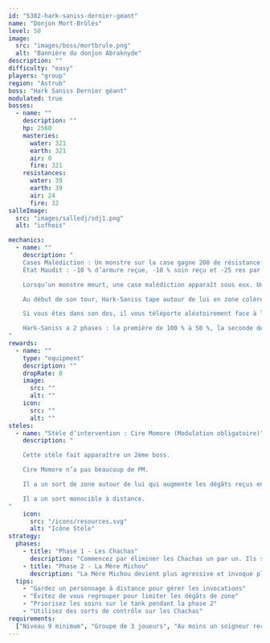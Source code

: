```yaml
---
id: "5382-hark-saniss-dernier-geant"
name: "Donjon Mort-Brûlés"
level: 50
image:
  src: "images/boss/mortbrule.png"
  alt: "Bannière du donjon Abraknyde"
description: ""
difficulty: "easy"
players: "group"
region: "Astrub"
boss: "Hark Saniss Dernier géant"
modulated: true
bosses:
  - name: ""
    description: ""
    hp: 2560
    masteries:
      water: 321
      earth: 321
      air: 0
      fire: 321
    resistances:
      water: 39
      earth: 39
      air: 24
      fire: 32
salleImage:
  src: "images/salledj/sdj1.png"
  alt: "iofhois"

mechanics:
  - name: ""
    description: " 
    Cases Malédiction : Un monstre sur la case gagne 200 de résistance. Marcher sur les cases les enlève mais vous applique un état « Maudit ».
    État Maudit : -10 % d’armure reçue, -10 % soin reçu et -25 res par état. Niveau 5 maximum (jusqu’à -50 % armure/soin reçu et -125 res max).

    Lorsqu’un monstre meurt, une case malédiction apparaît sous eux. Une croix de taille 1 pour les Défunéraires. Au début de leur tour, les monstres font apparaître une croix de case malédiction sous eux.

    Au début de son tour, Hark-Saniss tape autour de lui en zone colère de 4, et pose des cases malédictions partout autour de lui. Il possède -200 de résistances dos, tape en étoile de 1 à distance.

    Si vous êtes dans son dos, il vous téléporte aléatoirement face à lui en vous infligeant énormément de dégâts.

    Hark-Saniss a 2 phases : la première de 100 % à 50 %, la seconde de 50 % à 0 %. Il n’y a aucune différence de stratégie entre les deux phases, simplement qu’il réinvoque 3 monstres à son tour de jeu et ne peut pas être tué avant son tour de jeu.
"
rewards:
  - name: ""
    type: "equipment"
    description: ""
    dropRate: 0
    image:
      src: ""
      alt: ""
    icon:
      src: ""
      alt: ""
steles:
  - name: "Stèle d’intervention : Cire Momore (Modulation obligatoire)"
    description: "

    Cette stèle fait apparaître un 2ème boss.

    Cire Momore n’a pas beaucoup de PM.

    Il a un sort de zone autour de lui qui augmente les dégâts reçus en permanence.

    Il a un sort monocible à distance.
"
    icon:
      src: "/icons/resources.svg"
      alt: "Icône Stèle"
strategy:
  phases:
    - title: "Phase 1 - Les Chachas"
      description: "Commencez par éliminer les Chachas un par un. Ils sont faibles individuellement mais peuvent être dangereux en groupe. Concentrez vos attaques sur un seul Chacha à la fois."
    - title: "Phase 2 - La Mère Michou"
      description: "La Mère Michou devient plus agressive et invoque plus fréquemment des Chachas. Elle utilise des attaques de zone qui peuvent étourdir. Gardez vos distances et éliminez les Chachas invoqués rapidement."
  tips:
    - "Gardez un personnage à distance pour gérer les invocations"
    - "Évitez de vous regrouper pour limiter les dégâts de zone"
    - "Priorisez les soins sur le tank pendant la phase 2"
    - "Utilisez des sorts de contrôle sur les Chachas"
requirements:
  ["Niveau 9 minimum", "Groupe de 3 joueurs", "Au moins un soigneur recommandé"]
---
```

